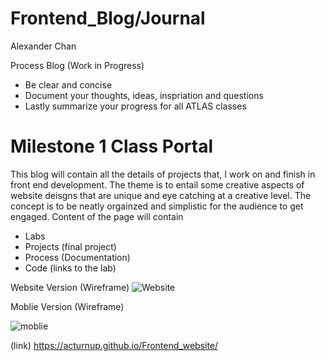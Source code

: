 # Frontend_Blog/Journal

Alexander Chan 

Process Blog
(Work in Progress)
  - Be clear and concise
  - Document your thoughts, ideas, inspriation and questions
  - Lastly summarize your progress for all ATLAS classes

# Milestone 1 Class Portal

  This blog will contain all the details of projects that, I work on and finish in front end development. The theme is to entail some creative aspects of website deisgns that are unique and eye catching at a creative level. The concept is to be neatly orgainzed and simplistic for the audience to get engaged.
  Content of the page will contain
  - Labs 
  - Projects (final project)
  - Process (Documentation)
  - Code (links to the lab)
  

Website Version (Wireframe)
![Website](https://user-images.githubusercontent.com/91300625/187047167-6dce282f-3bdc-4e18-8ecf-6d9d3b32862f.jpeg)



Moblie Version (Wireframe)
  
  ![moblie](https://user-images.githubusercontent.com/91300625/187047170-210db905-e52e-4d37-928f-91de4a756d85.jpeg)
  
  (link)
  https://acturnup.github.io/Frontend_website/
  
  
  

